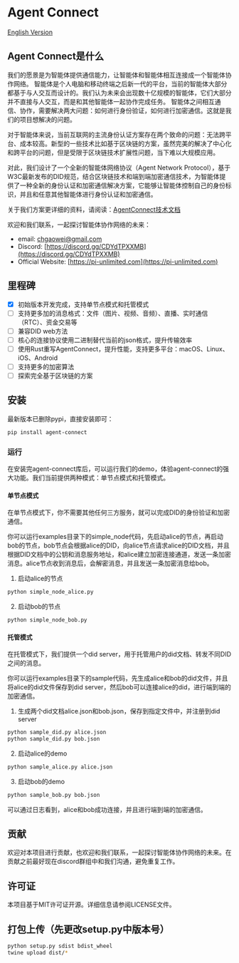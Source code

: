 # Agent Connect
[English Version](README.md)
## Agent Connect是什么

我们的愿景是为智能体提供通信能力，让智能体和智能体相互连接成一个智能体协作网络。
智能体是个人电脑和移动终端之后新一代的平台，当前的智能体大部分都基于与人交互而设计的。我们认为未来会出现数十亿规模的智能体，它们大部分并不直接与人交互，而是和其他智能体一起协作完成任务。
智能体之间相互通信、协作，需要解决两大问题：如何进行身份验证，如何进行加密通信。这就是我们的项目想解决的问题。

对于智能体来说，当前互联网的主流身份认证方案存在两个致命的问题：无法跨平台、成本较高。新型的一些技术比如基于区块链的方案，虽然完美的解决了中心化和跨平台的问题，但是受限于区块链技术扩展性问题，当下难以大规模应用。

对此，我们设计了一个全新的智能体网络协议（Agent Network Protocol），基于W3C最新发布的DID规范，结合区块链技术和端到端加密通信技术，为智能体提供了一种全新的身份认证和加密通信解决方案，它能够让智能体控制自己的身份标识，并且和任意其他智能体进行身份认证和加密通信。

关于我们方案更详细的资料，请阅读：[AgentConnect技术文档](https://egp0uc2jnx.feishu.cn/wiki/BqYiwiblRiu81FkQNUfcfaIwniK?from=from_copylink)

欢迎和我们联系，一起探讨智能体协作网络的未来：
- email: chgaowei@gmail.com
- Discord: [https://discord.gg/CDYdTPXXMB](https://discord.gg/CDYdTPXXMB)  
- Official Website: [https://pi-unlimited.com](https://pi-unlimited.com)  

## 里程碑

- [x] 初始版本开发完成，支持单节点模式和托管模式
- [ ] 支持更多加的消息格式：文件（图片、视频、音频）、直播、实时通信（RTC）、资金交易等
- [ ] 兼容DID web方法
- [ ] 核心的连接协议使用二进制替代当前的json格式，提升传输效率
- [ ] 使用Rust重写AgentConnect，提升性能，支持更多平台：macOS、Linux、iOS、Android
- [ ] 支持更多的加密算法
- [ ] 探索完全基于区块链的方案

## 安装

最新版本已删除pypi，直接安装即可：

```bash
pip install agent-connect
```

### 运行

在安装完agent-connect库后，可以运行我们的demo，体验agent-connect的强大功能。我们当前提供两种模式：单节点模式和托管模式。

#### 单节点模式

在单节点模式下，你不需要其他任何三方服务，就可以完成DID的身份验证和加密通信。

你可以运行examples目录下的simple_node代码，先启动alice的节点，再启动bob的节点，bob节点会根据alice的DID，向alice节点请求alice的DID文档，并且根据DID文档中的公钥和消息服务地址，和alice建立加密连接通道，发送一条加密消息。alice节点收到消息后，会解密消息，并且发送一条加密消息给bob。

1. 启动alice的节点
```bash
python simple_node_alice.py
```

2. 启动bob的节点
```bash
python simple_node_bob.py
``` 

#### 托管模式

在托管模式下，我们提供一个did server，用于托管用户的did文档、转发不同DID之间的消息。

你可以运行examples目录下的sample代码，先生成alice和bob的did文件，并且将alice的did文件保存到did server，然后bob可以连接alice的did，进行端到端的加密通信。

1. 生成两个did文档alice.json和bob.json，保存到指定文件中，并注册到did server
```bash
python sample_did.py alice.json
python sample_did.py bob.json
```

2. 启动alice的demo
```bash
python sample_alice.py alice.json
```

3. 启动bob的demo
```bash
python sample_bob.py bob.json
```

可以通过日志看到，alice和bob成功连接，并且进行端到端的加密通信。

## 贡献

欢迎对本项目进行贡献，也欢迎和我们联系，一起探讨智能体协作网络的未来。在贡献之前最好现在discord群组中和我们沟通，避免重复工作。

## 许可证
    
本项目基于MIT许可证开源。详细信息请参阅LICENSE文件。

## 打包上传（先更改setup.py中版本号）

```bash
python setup.py sdist bdist_wheel 
twine upload dist/*        
```

